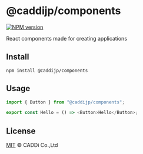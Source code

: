 # @caddijp/components

[![NPM version](https://badge.fury.io/js/%40caddijp%2Fcomponents.svg)](https://badge.fury.io/js/%40caddijp%2Fcomponents)

React components made for creating applications

## Install

    npm install @caddijp/components

## Usage

```typescript
import { Button } from "@caddijp/components";

export const Hello = () => <Button>Hello</Button>;
```

## License

[MIT](https://github.com/caddijp/frontend/blob/master/LICENSE) © CADDi Co.,Ltd
